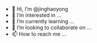 - 👋 Hi, I’m @jinghaoyong
- 👀 I’m interested in ...
- 🌱 I’m currently learning ...
- 💞️ I’m looking to collaborate on ...
- 📫 How to reach me ...

<!---
jinghaoyong/jinghaoyong is a ✨ special ✨ repository because its `README.md` (this file) appears on your GitHub profile.
You can click the Preview link to take a look at your changes.
--->
